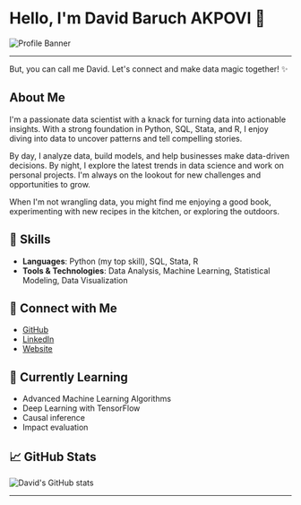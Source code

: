 # Hello, I'm David Baruch AKPOVI 👋
![Profile Banner](https://images.unsplash.com/photo-1519681393784-d120267933ba?crop=entropy&cs=tinysrgb&fit=max&fm=jpg&ixid=MnwzNjUyOXwwfDF8c2VhcmNofDN8fGxhbmRzY2FwZXxlbnwwfHx8fDE2Mzg2MDA2MTM&ixlib=rb-1.2.1&q=80&w=810)
_____________________
But, you can call me David. Let's connect and make data magic together! ✨

## About Me
I'm a passionate data scientist with a knack for turning data into actionable insights. With a strong foundation in Python, SQL, Stata, and R, I enjoy diving into data to uncover patterns and tell compelling stories.

By day, I analyze data, build models, and help businesses make data-driven decisions. By night, I explore the latest trends in data science and work on personal projects. I'm always on the lookout for new challenges and opportunities to grow. 

When I'm not wrangling data, you might find me enjoying a good book, experimenting with new recipes in the kitchen, or exploring the outdoors.

## 🚀 Skills
- **Languages**: Python (my top skill), SQL, Stata, R
- **Tools & Technologies**: Data Analysis, Machine Learning, Statistical Modeling, Data Visualization

## 🔗 Connect with Me
- [GitHub](https://github.com/david-akpovi)
- [LinkedIn](https://www.linkedin.com/in/david-akpovi-data-scientist/)
- [Website](https://david-akpovi.com/)

## 🌱 Currently Learning
- Advanced Machine Learning Algorithms
- Deep Learning with TensorFlow
- Causal inference
- Impact evaluation

## 📈 GitHub Stats
![David's GitHub stats](https://github-readme-stats.vercel.app/api?username=Neriya98&show_icons=true&theme=radical)


---

